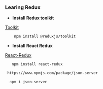 ### Learing Redux

- **Install Redux toolkit**

[Toolkit](https://redux.js.org/introduction/getting-started)

```bash
    npm install @reduxjs/toolkit
```

- **Install React Redux**

[React-Redux](https://react-redux.js.org/introduction/getting-started)

```bash
   npm install react-redux
```

```bash
 https://www.npmjs.com/package/json-server
```

```bash
  npm i json-server
```
